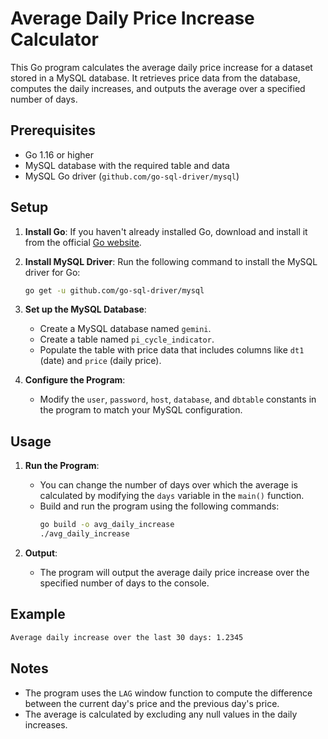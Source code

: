 Average Daily Price Increase Calculator
=======================================

This Go program calculates the average daily price increase for a dataset stored in a MySQL database. It retrieves price data from the database, computes the daily increases, and outputs the average over a specified number of days.

## Prerequisites

- Go 1.16 or higher
- MySQL database with the required table and data
- MySQL Go driver (`github.com/go-sql-driver/mysql`)

## Setup

1. **Install Go**: If you haven't already installed Go, download and install it from the official [Go website](https://golang.org/dl/).

2. **Install MySQL Driver**: Run the following command to install the MySQL driver for Go:
   ```sh
   go get -u github.com/go-sql-driver/mysql
   ```

3. **Set up the MySQL Database**:
   - Create a MySQL database named `gemini`.
   - Create a table named `pi_cycle_indicator`.
   - Populate the table with price data that includes columns like `dt1` (date) and `price` (daily price).

4. **Configure the Program**:
   - Modify the `user`, `password`, `host`, `database`, and `dbtable` constants in the program to match your MySQL configuration.

## Usage

1. **Run the Program**:
   - You can change the number of days over which the average is calculated by modifying the `days` variable in the `main()` function.
   - Build and run the program using the following commands:
     ```sh
     go build -o avg_daily_increase
     ./avg_daily_increase
     ```

2. **Output**:
   - The program will output the average daily price increase over the specified number of days to the console.

## Example

```sh
Average daily increase over the last 30 days: 1.2345
```

## Notes

- The program uses the `LAG` window function to compute the difference between the current day's price and the previous day's price.
- The average is calculated by excluding any null values in the daily increases.

